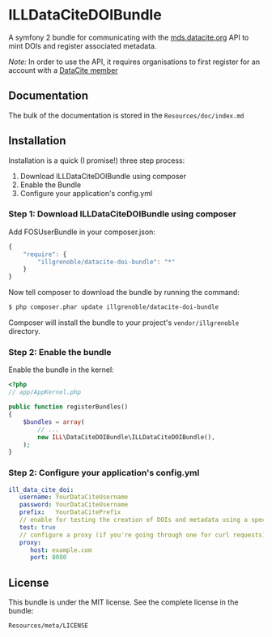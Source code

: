ILLDataCiteDOIBundle
====================

A symfony 2 bundle for communicating with the [mds.datacite.org](https://mds.datacite.org/) API to mint DOIs and register associated metadata.

*Note:* In order to use the API, it requires organisations to first register for an account with a [DataCite member](http://www.datacite.org/members)

## Documentation

The bulk of the documentation is stored in the `Resources/doc/index.md`

## Installation

Installation is a quick (I promise!) three step process:

1. Download ILLDataCiteDOIBundle using composer
2. Enable the Bundle
3. Configure your application's config.yml

### Step 1: Download ILLDataCiteDOIBundle using composer

Add FOSUserBundle in your composer.json:

```js
{
    "require": {
        "illgrenoble/datacite-doi-bundle": "*"
    }
}
```

Now tell composer to download the bundle by running the command:

``` bash
$ php composer.phar update illgrenoble/datacite-doi-bundle
```

Composer will install the bundle to your project's `vendor/illgrenoble` directory.

### Step 2: Enable the bundle

Enable the bundle in the kernel:

``` php
<?php
// app/AppKernel.php

public function registerBundles()
{
    $bundles = array(
        // ...
        new ILL\DataCiteDOIBundle\ILLDataCiteDOIBundle(),
    );
}
```
### Step 2: Configure your application's config.yml
``` yaml
ill_data_cite_doi:
   username: YourDataCiteUsername
   password: YourDataCiteUsername
   prefix:   YourDataCitePrefix
   // enable for testing the creation of DOIs and metadata using a special test prefix(They will not be exposed by upcoming services like search and OAI)
   test: true
   // configure a proxy (if you're going through one for curl requests)
   proxy:
      host: example.com
      port: 8080
```

License
-------

This bundle is under the MIT license. See the complete license in the bundle:

    Resources/meta/LICENSE
